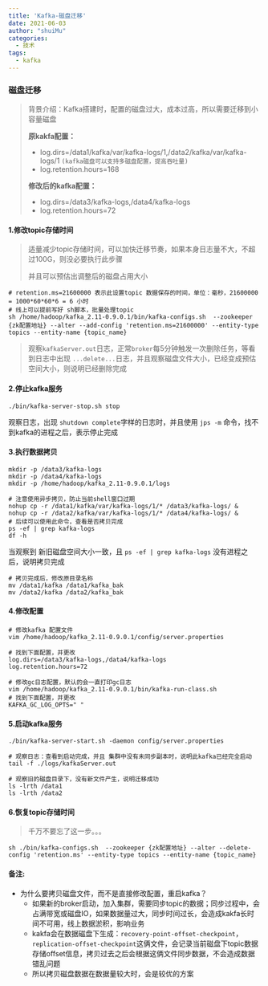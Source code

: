 ```yaml
---
title: 'Kafka-磁盘迁移'
date: 2021-06-03
author: "shuiMu"
categories: 
  - 技术
tags:
  - kafka
---
```



### 磁盘迁移

> 背景介绍：Kafka搭建时，配置的磁盘过大，成本过高，所以需要迁移到小容量磁盘
>
> **原kakfa配置：**
>
> - log.dirs=/data1/kafka/var/kafka-logs/1,/data2/kafka/var/kafka-logs/1 `(kafka磁盘可以支持多磁盘配置，提高吞吐量)`
> - log.retention.hours=168
>
> **修改后的kafka配置：**
>
> - log.dirs=/data3/kafka-logs,/data4/kafka-logs
> - log.retention.hours=72

#### 1.修改topic存储时间

> 适量减少topic存储时间，可以加快迁移节奏，如果本身日志量不大，不超过100G，则没必要执行此步骤
>
> 并且可以预估出调整后的磁盘占用大小

```shell
# retention.ms=21600000 表示此设置topic 数据保存的时间，单位：毫秒，21600000 = 1000*60*60*6 = 6 小时
# 线上可以提前写好 sh脚本，批量处理topic
sh /home/hadoop/kafka_2.11-0.9.0.1/bin/kafka-configs.sh  --zookeeper {zk配置地址} --alter --add-config 'retention.ms=21600000' --entity-type topics --entity-name {topic_name}
```

> 观察`kafkaServer.out`日志，正常`broker`每5分钟触发一次删除任务，等看到日志中出现 `...delete...`日志，并且观察磁盘文件大小，已经变成预估空间大小，则说明已经删除完成

#### 2.停止kafka服务

```shell
./bin/kafka-server-stop.sh stop
```

观察日志，出现 `shutdown complete`字样的日志时，并且使用 `jps -m` 命令，找不到kafka的进程之后，表示停止完成

#### 3.执行数据拷贝

```shell
mkdir -p /data3/kafka-logs
mkdir -p /data4/kafka-logs
mkdir -p /home/hadoop/kafka_2.11-0.9.0.1/logs

# 注意使用异步拷贝，防止当前shell窗口过期
nohup cp -r /data1/kafka/var/kafka-logs/1/* /data3/kafka-logs/ &
nohup cp -r /data2/kafka/var/kafka-logs/1/* /data4/kafka-logs/ &
# 后续可以使用此命令，查看是否拷贝完成
ps -ef | grep kafka-logs
df -h
```

当观察到 新旧磁盘空间大小一致，且 `ps -ef | grep kafka-logs` 没有进程之后，说明拷贝完成

```shell
# 拷贝完成后，修改原目录名称
mv /data1/kafka /data1/kafka_bak
mv /data2/kafka /data2/kafka_bak
```
#### 4.修改配置

```shell
# 修改kafka 配置文件
vim /home/hadoop/kafka_2.11-0.9.0.1/config/server.properties

# 找到下面配置，并更改
log.dirs=/data3/kafka-logs,/data4/kafka-logs
log.retention.hours=72

# 修改gc日志配置，默认的会一直打印gc日志
vim /home/hadoop/kafka_2.11-0.9.0.1/bin/kafka-run-class.sh
# 找到下面配置，并更改
KAFKA_GC_LOG_OPTS=" "
```

#### 5.启动kafka服务

```shell
./bin/kafka-server-start.sh -daemon config/server.properties

# 观察日志：查看到启动完成，并且 集群中没有未同步副本时，说明此kafka已经完全启动
tail -f ./logs/kafkaServer.out

# 观察旧的磁盘目录下，没有新文件产生，说明迁移成功
ls -lrth /data1
ls -lrth /data2
```

#### 6.恢复topic存储时间

> 千万不要忘了这一步。。。

```shell
sh ./bin/kafka-configs.sh  --zookeeper {zk配置地址} --alter --delete-config 'retention.ms' --entity-type topics --entity-name {topic_name}
```

#### 备注:

- 为什么要拷贝磁盘文件，而不是直接修改配置，重启kafka？
    - 如果新的broker启动，加入集群，需要同步topic的数据；同步过程中，会占满带宽或磁盘IO，如果数据量过大，同步时间过长，会造成kakfa长时间不可用，线上数据淤积，影响业务
    - kakfa会在数据磁盘下生成：`recovery-point-offset-checkpoint`，`replication-offset-checkpoint`这俩文件，会记录当前磁盘下topic数据存储offset信息，拷贝过去之后会根据这俩文件同步数据，不会造成数据错乱问题
    - 所以拷贝磁盘数据在数据量较大时，会是较优的方案

